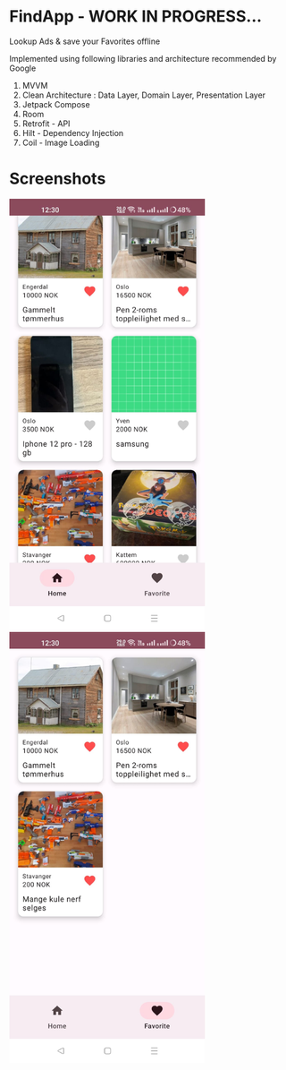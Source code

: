 # FindApp - WORK IN PROGRESS...
Lookup Ads & save your Favorites offline 

Implemented using following libraries and architecture recommended by Google
1. MVVM 
2. Clean Architecture : Data Layer, Domain Layer, Presentation Layer
3. Jetpack Compose
4. Room
5. Retrofit - API
6. Hilt - Dependency Injection
7. Coil - Image Loading


# Screenshots
<img src = "/screenshots/Screenshot%201.jpeg" width = 350 /> &nbsp;&nbsp;&nbsp;&nbsp; <img src = "/screenshots/Screenshot%202.jpeg" width = 350 /> 
